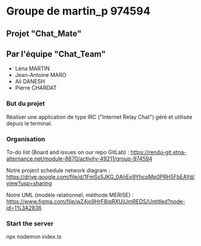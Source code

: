 # Groupe de martin_p 974594

## Projet "Chat_Mate"

## Par l'équipe "Chat_Team"

- Léna MARTIN
- Jean-Antoine MARO
- Ali DANESH
- Pierre CHARDAT

### But du projet

Réaliser une application de type IRC ("Internet Relay Chat") géré et utilisée depuis le terminal.

### Organisation

To-do list (Board and issues on our repo GitLab) : https://rendu-git.etna-alternance.net/module-8870/activity-49211/group-974594

Notre project schedule network diagram : https://drive.google.com/file/d/1FmSs5JKG_0AhEo9YhcpMp0PRH5FbEAYd/view?usp=sharing

Notre UML (modèle relationnel, méthode MERISE) : https://www.figma.com/file/wZ4jo9HrF8jqRXUiUmREDS/Untitled?node-id=1%3A2836

### Start the server

npx nodemon index.ts